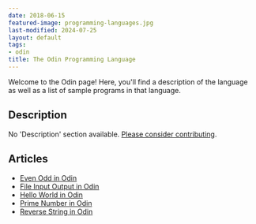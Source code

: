 ```yaml
---
date: 2018-06-15
featured-image: programming-languages.jpg
last-modified: 2024-07-25
layout: default
tags:
- odin
title: The Odin Programming Language
---
```


Welcome to the Odin page! Here, you'll find a description of the language as well as a list of sample programs in that language.

## Description

No 'Description' section available. [Please consider contributing](https://github.com/TheRenegadeCoder/sample-programs-website).

## Articles

- [Even Odd in Odin](https://sampleprograms.io/projects/even-odd/odin)
- [File Input Output in Odin](https://sampleprograms.io/projects/file-input-output/odin)
- [Hello World in Odin](https://sampleprograms.io/projects/hello-world/odin)
- [Prime Number in Odin](https://sampleprograms.io/projects/prime-number/odin)
- [Reverse String in Odin](https://sampleprograms.io/projects/reverse-string/odin)